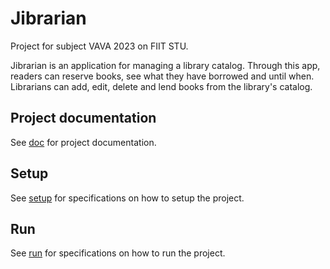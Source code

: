 # Jibrarian

Project for subject VAVA 2023 on FIIT STU.

Jibrarian is an application for managing a library catalog. Through this app,
readers can reserve books, see what they have borrowed and until when. Librarians
can add, edit, delete and lend books from the library's catalog.

## Project documentation

See [doc](./doc/latex/doc.pdf) for project documentation.

## Setup

See [setup](/doc/setup.md) for specifications on how to setup the project.

## Run

See [run](/doc/run.md) for specifications on how to run the project.